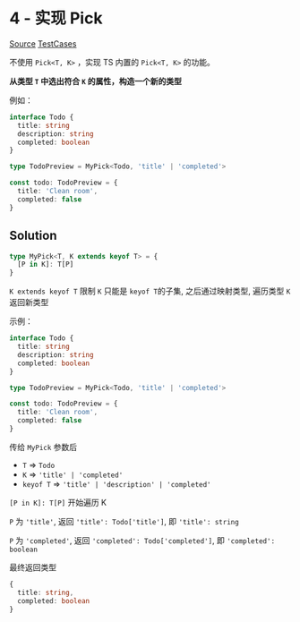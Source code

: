 # 4 - 实现 Pick

[Source](https://github.com/lybenson/ts-checker/blob/master/src/4-easy-pick/template.ts) [TestCases](https://github.com/lybenson/ts-checker/blob/master/src/4-easy-pick/test-cases.ts)

不使用 `Pick<T, K>` ，实现 TS 内置的 `Pick<T, K>` 的功能。

**从类型 `T` 中选出符合 `K` 的属性，构造一个新的类型**

例如：

```ts
interface Todo {
  title: string
  description: string
  completed: boolean
}

type TodoPreview = MyPick<Todo, 'title' | 'completed'>

const todo: TodoPreview = {
  title: 'Clean room',
  completed: false
}
```

## Solution

```ts
type MyPick<T, K extends keyof T> = {
  [P in K]: T[P]
}
```

`K extends keyof T` 限制 `K` 只能是 `keyof T`的子集, 之后通过映射类型, 遍历类型 `K` 返回新类型

示例：

```ts
interface Todo {
  title: string
  description: string
  completed: boolean
}

type TodoPreview = MyPick<Todo, 'title' | 'completed'>

const todo: TodoPreview = {
  title: 'Clean room',
  completed: false
}
```

传给 `MyPick` 参数后

- `T` => `Todo`
- `K` => `'title' | 'completed'`
- `keyof T` => `'title' | 'description' | 'completed'`

`[P in K]: T[P]` 开始遍历 K

`P` 为 `'title'`, 返回 `'title': Todo['title']`, 即 `'title': string`

`P` 为 `'completed'`, 返回 `'completed': Todo['completed']`, 即 `'completed': boolean`

最终返回类型

```ts
{
  title: string,
  completed: boolean
}
```

